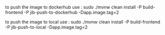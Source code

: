 to push the image to dockerhub use : sudo ./mvnw clean install -P build-frontend -P jib-push-to-dockerhub -Dapp.image.tag=2

to push the image to local use : sudo ./mvnw clean install -P build-frontend -P jib-push-to-local -Dapp.image.tag=2
